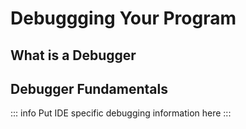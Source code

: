 # Debuggging Your Program

## What is a Debugger
## Debugger Fundamentals

::: info
Put IDE specific debugging information here
:::